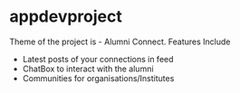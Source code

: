# appdevproject

Theme of the project is - Alumni Connect.
Features Include
- Latest posts of your connections in feed
- ChatBox to interact with the alumni
- Communities for organisations/Institutes
